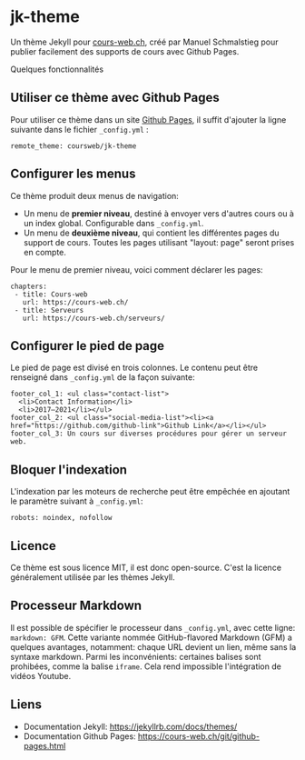 # jk-theme

Un thème Jekyll pour [cours-web.ch](https://cours-web.ch/), créé par Manuel Schmalstieg pour publier facilement des supports de cours avec Github Pages.

Quelques fonctionnalités

## Utiliser ce thème avec Github Pages

Pour utiliser ce thème dans un site [Github Pages](https://cours-web.ch/git/github-pages.html), il suffit d'ajouter la ligne suivante dans le fichier `_config.yml` :

```
remote_theme: coursweb/jk-theme
```

## Configurer les menus

Ce thème produit deux menus de navigation:

- Un menu de **premier niveau**, destiné à envoyer vers d'autres cours ou à un index global. Configurable dans `_config.yml`.
- Un menu de **deuxième niveau**, qui contient les différentes pages du support de cours. Toutes les pages utilisant "layout: page" seront prises en compte.

Pour le menu de premier niveau, voici comment déclarer les pages:

```
chapters:
 - title: Cours-web
   url: https://cours-web.ch/
 - title: Serveurs
   url: https://cours-web.ch/serveurs/
```

## Configurer le pied de page

Le pied de page est divisé en trois colonnes. Le contenu peut être renseigné dans `_config.yml` de la façon suivante:

```
footer_col_1: <ul class="contact-list">
  <li>Contact Information</li>
  <li>2017–2021</li></ul>
footer_col_2: <ul class="social-media-list"><li><a href="https://github.com/github-link">Github Link</a></li></ul>
footer_col_3: Un cours sur diverses procédures pour gérer un serveur web.
```

## Bloquer l'indexation

L'indexation par les moteurs de recherche peut être empêchée en ajoutant le paramètre suivant à `_config.yml`:

```
robots: noindex, nofollow
```

## Licence

Ce thème est sous licence MIT, il est donc open-source. C'est la licence généralement utilisée par les thèmes Jekyll.

## Processeur Markdown

Il est possible de spécifier le processeur dans `_config.yml`, avec cette ligne: `markdown: GFM`. Cette variante nommée GitHub-flavored Markdown (GFM) a quelques avantages, notamment: chaque URL devient un lien, même sans la syntaxe markdown. Parmi les inconvénients: certaines balises sont prohibées, comme la balise `iframe`. Cela rend impossible l'intégration de vidéos Youtube.

## Liens

- Documentation Jekyll: https://jekyllrb.com/docs/themes/
- Documentation Github Pages: https://cours-web.ch/git/github-pages.html
